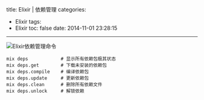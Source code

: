 title: Elixir | 依赖管理
categories:
  - Elixir
tags:
  - Elixir
toc: false
date: 2014-11-01 23:28:15
---

![Elixir依赖管理命令](/assets/images/52787527-EA9C-40CA-9D9E-5950298E6EA0.png)

```
mix deps            # 显示所有依赖包极其状态
mix deps.get        # 下载未安装的依赖包
mix deps.compile    # 编译依赖包
mix deps.update     # 更新依赖包
mix deps.clean      # 删除所有依赖文件
mix deps.unlock     # 解锁依赖
```